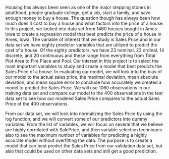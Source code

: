 Housing has always been seen as one of the major stepping stones in
adulthood; people graduate college, get a job, start a family, and save
enough money to buy a house. The question though has always been how
much does it cost to buy a house and what factors into the price of a
house. In this project, we looked into data set from 1460 houses bought
in Ames Iowa to create a regression model that best predicts the price
of a house in Ames, Iowa. The variable of interest that we study is
Sales Price and in our data set we have eighty predictor variables that
are utilized to predict the cost of a house. Of the eighty predictors,
we have 23 nominal, 23 ordinal, 14 discrete, and 20 continuous and these
range from everything from Total Plot Area to Fire Place and Pool. Our
interest in this project is to select the most important variables to
study and create a model that best predicts the Sales Price of a house.
In evaluating our model, we will look into the bias of our model to the
actual sales price, the maximal deviation, mean absolute deviation, and
mean square error to conclude how accurately we created a model to
predict the Sales Price. We will use 1060 observations in our training
data set and compare our model to the 400 observations in the test data
set to see how our modeled Sales Price compares to the actual Sales
Price of the 400 observations.

From our data set, we will look into normalizing the Sales Price by
using the log function, and we will convert some of our predictors into
dummy variables. From the list of variables, we will focus on several
that we believe are highly correlated with SalePrice, and then variable
selection techniques also to see the maximum number of variables for
predicting a highly accurate model without overfitting the data. The
purpose is to create a model that can best predict the Sales Price from
our validation data set, but also that could be used on other data sets
and still get a good prediction.

